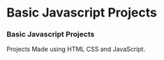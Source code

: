 # Basic Javascript Projects

<h3>Basic Javascript Projects</h3>
<p>
Projects Made using HTML CSS and JavaScript.
</p>
